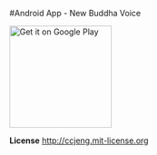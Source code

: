 #Android App - New Buddha Voice 

<a href='https://play.google.com/store/apps/details?id=com.oddsoft.buddhavoice2&utm_source=global_co&utm_medium=prtnr&utm_content=Mar2515&utm_campaign=PartBadge&pcampaignid=MKT-Other-global-all-co-prtnr-py-PartBadge-Mar2515-1'><img alt='Get it on Google Play' src='https://play.google.com/intl/en_us/badges/images/generic/en_badge_web_generic.png' width='180'/></a>

**License**
http://ccjeng.mit-license.org
